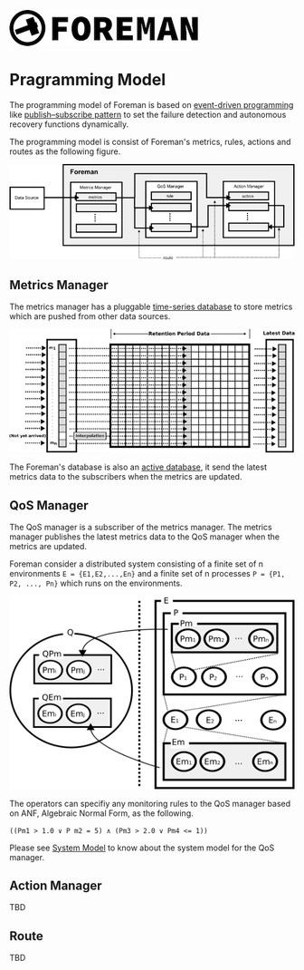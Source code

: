 ![logo](./img/icon.png)

# Pragramming Model

The programming model of Foreman is based on [event-driven programming](https://en.wikipedia.org/wiki/Event-driven_programming) like [publish–subscribe pattern](https://en.wikipedia.org/wiki/Publish–subscribe_pattern) to set the failure detection and autonomous recovery functions dynamically. 

The programming model is consist of Foreman's metrics, rules, actions and routes as the following figure.

![programming_model](./img/programming_model.png)

## Metrics Manager

The metrics manager has a pluggable [time-series database](https://en.wikipedia.org/wiki/Time_series_database) to store metrics which are pushed from other data sources.

![metrics_datastore](./img/metrics_datastore.png)

The Foreman's database is also an [active database](https://en.wikipedia.org/wiki/Active_database), it send the latest metrics data to the subscribers when the metrics are updated.

## QoS Manager

The QoS manager is a subscriber of the metrics manager. The metrics manager publishes the latest metrics data to the QoS manager when the metrics are updated.

Foreman consider a distributed system consisting of a finite set of n environments `E = {E1,E2,...,En}` and a finite set of n processes `P = {P1, P2, ..., Pn}` which runs on the environments.

![system model](./img/system_model.png)

The operators can specifiy any monitoring rules to the QoS manager based on ANF, Algebraic Normal Form, as the following.

```
((Pm1 > 1.0 ∨ P m2 = 5) ∧ (Pm3 > 2.0 ∨ Pm4 <= 1))
```

Please see [System Model](system_model.md) to know about the system model for the QoS manager.

## Action Manager

TBD

## Route

TBD
